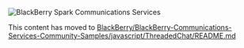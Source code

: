 ![BlackBerry Spark Communications Services](https://developer.blackberry.com/files/bbm-enterprise/documents/guide/resources/images/bnr-bbm-enterprise-sdk-title.png)

This content has moved to [BlackBerry/BlackBerry-Communications-Services-Community-Samples/javascript/ThreadedChat/README.md](https://github.com/BlackBerry/BlackBerry-Communications-Services-Community-Samples/javascript/ThreadedChat/README.md)
